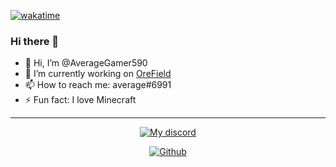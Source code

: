[![wakatime](https://wakatime.com/badge/user/904ee638-45cb-4ceb-ac91-533d5cfd1075.svg)](https://wakatime.com/@904ee638-45cb-4ceb-ac91-533d5cfd1075)

### Hi there 👋

- 👋 Hi, I’m @AverageGamer590
- 🔭 I’m currently working on [OreField](https://discord.com/orefield)
- 📫 How to reach me: average#6991
- ⚡ Fun fact: I love Minecraft

--- 

<p align="center">
    <a href="https://discord.com/users/553780289869185034">
        <img alt="My discord" src="https://lanyard.cnrad.dev/api/553780289869185034?hideBadges=true&hideStatus=true">
    </a>
</p>

<p align="center">
    <a href="https://github.com/averagegamer590">
        <img alt="Github" src="https://github-readme-stats.vercel.app/api/top-langs?username=averagegamer590&theme=dracula&show_icons=true&hide_border=true&bg_color=1a1c1f&icon_color=4e90f0&title=e74545&border_radius=10&card_width=410">
    </a>
</p>
